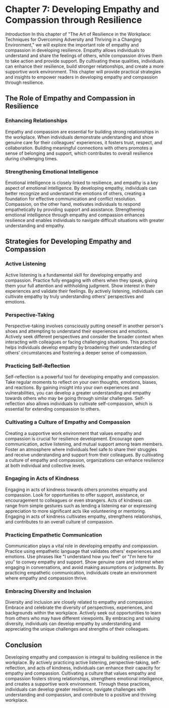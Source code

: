 Chapter 7: Developing Empathy and Compassion through Resilience
===============================================================

*Introduction* In this chapter of "The Art of Resilience in the Workplace: Techniques for Overcoming Adversity and Thriving in a Changing Environment," we will explore the important role of empathy and compassion in developing resilience. Empathy allows individuals to understand and share the feelings of others, while compassion drives them to take action and provide support. By cultivating these qualities, individuals can enhance their resilience, build stronger relationships, and create a more supportive work environment. This chapter will provide practical strategies and insights to empower readers in developing empathy and compassion through resilience.

The Role of Empathy and Compassion in Resilience
------------------------------------------------

### Enhancing Relationships

Empathy and compassion are essential for building strong relationships in the workplace. When individuals demonstrate understanding and show genuine care for their colleagues' experiences, it fosters trust, respect, and collaboration. Building meaningful connections with others promotes a sense of belonging and support, which contributes to overall resilience during challenging times.

### Strengthening Emotional Intelligence

Emotional intelligence is closely linked to resilience, and empathy is a key aspect of emotional intelligence. By developing empathy, individuals can better recognize and understand the emotions of others, creating a foundation for effective communication and conflict resolution. Compassion, on the other hand, motivates individuals to respond empathetically by providing support and assistance. Strengthening emotional intelligence through empathy and compassion enhances resilience and enables individuals to navigate difficult situations with greater understanding and empathy.

Strategies for Developing Empathy and Compassion
------------------------------------------------

### Active Listening

Active listening is a fundamental skill for developing empathy and compassion. Practice fully engaging with others when they speak, giving them your full attention and withholding judgment. Show interest in their experiences and validate their feelings. By actively listening, individuals can cultivate empathy by truly understanding others' perspectives and emotions.

### Perspective-Taking

Perspective-taking involves consciously putting oneself in another person's shoes and attempting to understand their experiences and emotions. Actively seek different perspectives and consider the broader context when interacting with colleagues or facing challenging situations. This practice helps individuals develop empathy by broadening their understanding of others' circumstances and fostering a deeper sense of compassion.

### Practicing Self-Reflection

Self-reflection is a powerful tool for developing empathy and compassion. Take regular moments to reflect on your own thoughts, emotions, biases, and reactions. By gaining insight into your own experiences and vulnerabilities, you can develop a greater understanding and empathy towards others who may be going through similar challenges. Self-reflection also allows individuals to cultivate self-compassion, which is essential for extending compassion to others.

### Cultivating a Culture of Empathy and Compassion

Creating a supportive work environment that values empathy and compassion is crucial for resilience development. Encourage open communication, active listening, and mutual support among team members. Foster an atmosphere where individuals feel safe to share their struggles and receive understanding and support from their colleagues. By cultivating a culture of empathy and compassion, organizations can enhance resilience at both individual and collective levels.

### Engaging in Acts of Kindness

Engaging in acts of kindness towards others promotes empathy and compassion. Look for opportunities to offer support, assistance, or encouragement to colleagues or even strangers. Acts of kindness can range from simple gestures such as lending a listening ear or expressing appreciation to more significant acts like volunteering or mentoring. Engaging in acts of kindness cultivates empathy, strengthens relationships, and contributes to an overall culture of compassion.

### Practicing Empathetic Communication

Communication plays a vital role in developing empathy and compassion. Practice using empathetic language that validates others' experiences and emotions. Use phrases like "I understand how you feel" or "I'm here for you" to convey empathy and support. Show genuine care and interest when engaging in conversations, and avoid making assumptions or judgments. By practicing empathetic communication, individuals create an environment where empathy and compassion thrive.

### Embracing Diversity and Inclusion

Diversity and inclusion are closely related to empathy and compassion. Embrace and celebrate the diversity of perspectives, experiences, and backgrounds within the workplace. Actively seek out opportunities to learn from others who may have different viewpoints. By embracing and valuing diversity, individuals can develop empathy by understanding and appreciating the unique challenges and strengths of their colleagues.

Conclusion
----------

Developing empathy and compassion is integral to building resilience in the workplace. By actively practicing active listening, perspective-taking, self-reflection, and acts of kindness, individuals can enhance their capacity for empathy and compassion. Cultivating a culture that values empathy and compassion fosters strong relationships, strengthens emotional intelligence, and creates a supportive work environment. Through these practices, individuals can develop greater resilience, navigate challenges with understanding and compassion, and contribute to a positive and thriving workplace.

